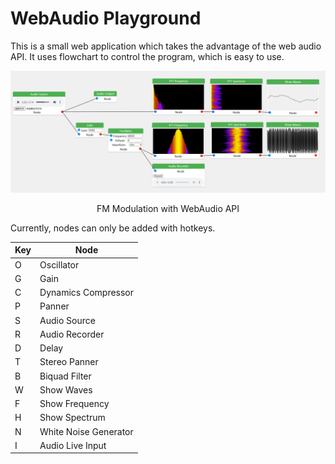 # WebAudio Playground

This is a small web application which takes the advantage of the web audio API. It uses flowchart to control the program, which is easy to use.


![FM Modulation](img/fm-modulation.png)

<center>FM Modulation with WebAudio API</center>


Currently, nodes can only be added with hotkeys.

|   Key   |   Node   |
| ---- | ---- |
| O | Oscillator |
| G | Gain |
| C | Dynamics Compressor |
| P | Panner |
| S | Audio Source |
| R | Audio Recorder |
| D | Delay |
| T | Stereo Panner |
| B | Biquad Filter |
| W | Show Waves |
| F | Show Frequency |
| H | Show Spectrum |
| N | White Noise Generator |
| I | Audio Live Input |

